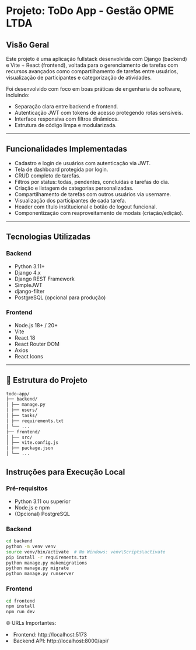# Projeto: ToDo App - Gestão OPME LTDA

## Visão Geral

Este projeto é uma aplicação fullstack desenvolvida com Django (backend) e Vite + React (frontend), voltada para o gerenciamento de tarefas com recursos avançados como compartilhamento de tarefas entre usuários, visualização de participantes e categorização de atividades.

Foi desenvolvido com foco em boas práticas de engenharia de software, incluindo:
- Separação clara entre backend e frontend.
- Autenticação JWT com tokens de acesso protegendo rotas sensíveis.
- Interface responsiva com filtros dinâmicos.
- Estrutura de código limpa e modularizada.

---

## Funcionalidades Implementadas

-  Cadastro e login de usuários com autenticação via JWT.
-  Tela de dashboard protegida por login.
-  CRUD completo de tarefas.
-  Filtros por status: todas, pendentes, concluídas e tarefas do dia.
-  Criação e listagem de categorias personalizadas.
-  Compartilhamento de tarefas com outros usuários via username.
-  Visualização dos participantes de cada tarefa.
-  Header com título institucional e botão de logout funcional.
-  Componentização com reaproveitamento de modais (criação/edição).

---

## Tecnologias Utilizadas

### Backend
- Python 3.11+
- Django 4.x
- Django REST Framework
- SimpleJWT
- django-filter
- PostgreSQL (opcional para produção)

### Frontend
- Node.js 18+ / 20+
- Vite
- React 18
- React Router DOM
- Axios
- React Icons

---
## 📁 Estrutura do Projeto
```bash
todo-app/
├── backend/
│ ├── manage.py
│ ├── users/
│ ├── tasks/
│ ├── requirements.txt
│ └── ...
├── frontend/
│ ├── src/
│ ├── vite.config.js
│ ├── package.json
│ └── ...
```

## Instruções para Execução Local

### Pré-requisitos

- Python 3.11 ou superior
- Node.js e npm
- (Opcional) PostgreSQL

### Backend

```bash
cd backend
python -m venv venv
source venv/bin/activate  # No Windows: venv\Scripts\activate
pip install -r requirements.txt
python manage.py makemigrations
python manage.py migrate
python manage.py runserver
```

### Frontend
```bash
cd frontend
npm install
npm run dev
```

🌐 URLs Importantes:
    <li>Frontend: http://localhost:5173</li>
    <li>Backend API: http://localhost:8000/api/</li>
